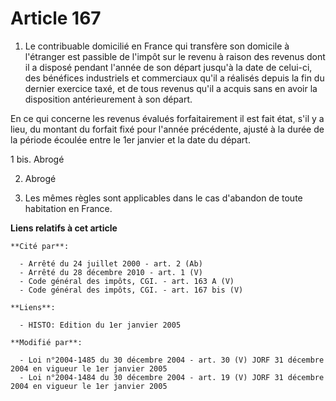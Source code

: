 # Article 167

1. Le contribuable domicilié en France qui transfère son domicile à l'étranger est passible de l'impôt sur le revenu à raison
des revenus dont il a disposé pendant l'année de son départ jusqu'à la date de celui-ci, des bénéfices industriels et
commerciaux qu'il a réalisés depuis la fin du dernier exercice taxé, et de tous revenus qu'il a acquis sans en avoir la
disposition antérieurement à son départ.

En ce qui concerne les revenus évalués forfaitairement il est fait état, s'il y a lieu, du montant du forfait fixé pour
l'année précédente, ajusté à la durée de la période écoulée entre le 1er janvier et la date du départ.

1 bis. Abrogé

2. Abrogé

3. Les mêmes règles sont applicables dans le cas d'abandon de toute habitation en France.

**Liens relatifs à cet article**

	**Cité par**:

	  - Arrêté du 24 juillet 2000 - art. 2 (Ab)
	  - Arrêté du 28 décembre 2010 - art. 1 (V)
	  - Code général des impôts, CGI. - art. 163 A (V)
	  - Code général des impôts, CGI. - art. 167 bis (V)

	**Liens**:

	  - HISTO: Edition du 1er janvier 2005

	**Modifié par**:

	  - Loi n°2004-1485 du 30 décembre 2004 - art. 30 (V) JORF 31 décembre 2004 en vigueur le 1er janvier 2005
	  - Loi n°2004-1484 du 30 décembre 2004 - art. 19 (V) JORF 31 décembre 2004 en vigueur le 1er janvier 2005
